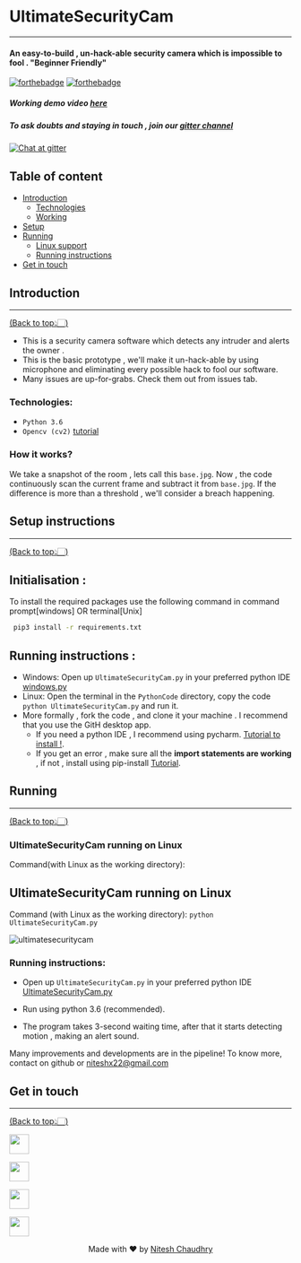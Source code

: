 # UltimateSecurityCam
---
#### An easy-to-build , un-hack-able security camera which is impossible to fool . "Beginner Friendly"

[![forthebadge](https://forthebadge.com/images/badges/built-with-love.svg)](https://forthebadge.com)
[![forthebadge](https://forthebadge.com/images/badges/made-with-python.svg)](https://forthebadge.com)

##### Working demo video  [here](SampleVid/SecurityCam.mp4)
##### To ask doubts and staying in touch , join our [gitter channel](https://gitter.im/UltimateSecurityCam/Lobby)

[![Chat at gitter](https://img.shields.io/badge/Chat%20on%20-Gitter-brightgreen.svg)](https://gitter.im/UltimateSecurityCam/Lobby)


## Table of content

- [Introduction](#introduction)
  - [Technologies](#technologies)
  - [Working](#how-it-works)
- [Setup](#setup-instructions)
- [Running](#running)
  - [Linux support](#ultimatesecuritycam-running-on-linux)
  - [Running instructions](#running-instructions)
- [Get in touch](#get-in-touch)



## Introduction
---
[(Back to top👆🏻)](#table-of-content)
- This is a security camera software which detects any intruder and alerts the owner .
- This is the basic prototype , we'll make it un-hack-able by using microphone and eliminating every possible hack to fool our software.
- Many issues are up-for-grabs. Check them out from issues tab.


### Technologies:
- `Python 3.6`
- `Opencv (cv2)` [tutorial](https://pythonprogramming.net/loading-images-python-opencv-tutorial/)

### How it works?
We take a snapshot of the room , lets call this `base.jpg`. Now , the code continuously scan the current frame and subtract it from `base.jpg`.
If the difference is more than a threshold , we'll consider a breach happening.



## Setup instructions
---
[(Back to top👆🏻)](#table-of-content)

## Initialisation :
To install the required packages use the following command in command prompt[windows] OR terminal[Unix]
````sh
 pip3 install -r requirements.txt
````

## Running instructions :
- Windows: Open up `UltimateSecurityCam.py` in your preferred python IDE [windows.py](PythonCode/Windows.py)
- Linux: Open the terminal in the `PythonCode` directory, copy the code `python UltimateSecurityCam.py` and run it.
- More formally , fork the code , and clone it your machine . I recommend that you use the GitH desktop app.
  - If you need a python IDE , I recommend using pycharm. [Tutorial to install !](https://www.youtube.com/watch?v=QzcaEELafkE).
  - If you get an error , make sure all the **import statements are working** , if not , install using pip-install [Tutorial](https://www.youtube.com/watch?v=237dNNQhD3Q).



## Running
---
[(Back to top👆🏻)](#table-of-content)

### UltimateSecurityCam running on Linux

Command(with Linux as the working directory):
## UltimateSecurityCam running on Linux

Command (with Linux as the working directory):
`python UltimateSecurityCam.py`

![ultimatesecuritycam](https://user-images.githubusercontent.com/30645315/49302849-31d16380-f4ee-11e8-9bfa-4e99866fa3bc.gif)


### Running instructions:
- Open up `UltimateSecurityCam.py` in your preferred python IDE [UltimateSecurityCam.py](PythonCode/UltimateSecurityCam.py)

- Run using python 3.6 (recommended).
- The program takes 3-second waiting time, after that it starts detecting motion , making an alert sound.

Many improvements and developments are in the pipeline! To know more, contact on github or niteshx22@gmail.com


## Get in touch
---
[(Back to top👆🏻)](#table-of-content)

[<img src="https://image.flaticon.com/icons/svg/185/185964.svg" width="35" padding="10">](https://www.linkedin.com/in/niteshx2/)

[<img src="https://image.flaticon.com/icons/svg/185/185985.svg" width="35" padding="10">](https://www.instagram.com/nitz_chaudhry/)

[<img src="https://image.flaticon.com/icons/svg/185/185981.svg" width="35" padding="10">](https://www.facebook.com/niteshx2)

[<img src="https://upload.wikimedia.org/wikipedia/commons/9/91/Octicons-mark-github.svg" width="35" padding="10">](https://github.com/NIteshx2)

<p align="center"> Made with ❤ by <a href="https://github.com/NIteshx2">Nitesh Chaudhry</a></p>
